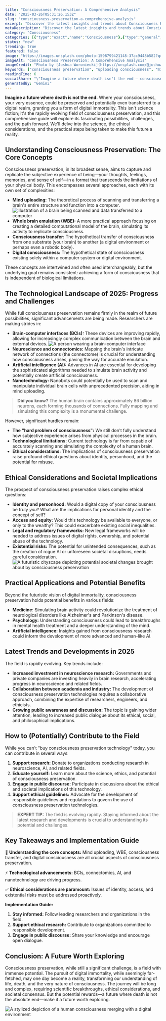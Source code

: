 ```yaml
---
title: "Consciousness Preservation: A Comprehensive Analysis"
date: "2025-03-26T05:31:26.153Z"
slug: "consciousness-preservation-a-comprehensive-analysis"
excerpt: "Discover the latest insights and trends about Consciousness Preservation. This comprehensive guide covers everything you need to know about Consciousness Preservation in 2025."
metaDescription: "Discover the latest insights and trends about Consciousness Preservation. This comprehensive guide covers everything you need to know about Consciousness P..."
category: "Consciousness"
categories: [{"type":"exact","name":"Consciousness"},{"type":"general","name":"Biotechnology"},{"type":"medium","name":"Neuroengineering"},{"type":"specific","name":"Brain-Computer Interfaces"},{"type":"niche","name":"Neural Decoding"}]
status: "new"
trending: true
featured: false
image: "https://images.unsplash.com/photo-1598799421148-37ac9448b582?q=85&w=1200&fit=max&fm=webp&auto=compress"
imageAlt: "Consciousness Preservation: A Comprehensive Analysis"
imageCredit: "Photo by [Joshua Woroniecki](https://unsplash.com/@joshuaworoniecki) on Unsplash"
keywords: ["consciousness preservation", "uploading consciousness", "mind uploading", "digital consciousness", "preserving consciousness after death", "consciousness transfer", "whole brain emulation", "digital immortality", "how to preserve consciousness", "buy consciousness preservation technology"]
readingTime: 6
socialShare: "\"Imagine a future where death isn't the end – consciousness preservation is closer than you think, raising profound questions about identity and what it means to be human.\""
generatedBy: "Gemini"
---
```




**Imagine a future where death is not the end.** Where your consciousness, your very essence, could be preserved and potentially even transferred to a digital realm, granting you a form of digital immortality.  This isn't science fiction; it's the rapidly evolving field of consciousness preservation, and this comprehensive guide will explore its fascinating possibilities, challenges, and the path forward.  We'll delve into the science, the ethical considerations, and the practical steps being taken to make this future a reality.

## Understanding Consciousness Preservation: The Core Concepts

Consciousness preservation, in its broadest sense, aims to capture and replicate the subjective experience of being—your thoughts, feelings, memories, and sense of self—in a format that transcends the limitations of your physical body. This encompasses several approaches, each with its own set of complexities:

* **Mind uploading:** The theoretical process of scanning and transferring a brain's entire structure and function into a computer.  ![Illustration of a brain being scanned and data transferred to a computer](https://images.unsplash.com/photo-1598799421148-37ac9448b582?q=85&w=1200&fit=max&fm=webp&auto=compress)
* **Whole brain emulation (WBE):**  A more practical approach focusing on creating a detailed computational model of the brain, simulating its activity to replicate consciousness.
* **Consciousness transfer:**  The hypothetical transfer of consciousness from one substrate (your brain) to another (a digital environment or perhaps even a robotic body).
* **Digital consciousness:**  The hypothetical state of consciousness existing solely within a computer system or digital environment.

These concepts are intertwined and often used interchangeably, but the underlying goal remains consistent: achieving a form of consciousness that is independent of biological limitations.

## The Technological Landscape of 2025: Progress and Challenges

While full consciousness preservation remains firmly in the realm of future possibilities, significant advancements are being made.  Researchers are making strides in:

* **Brain-computer interfaces (BCIs):**  These devices are improving rapidly, allowing for increasingly complex communication between the brain and external devices.  ![A person wearing a brain-computer interface](https://images.unsplash.com/photo-1709761942157-2014363b2d09?q=85&w=1200&fit=max&fm=webp&auto=compress)
* **Neuroscience and connectomics:**  Mapping the brain's intricate network of connections (the connectome) is crucial for understanding how consciousness arises, paving the way for accurate emulation.
* **Artificial intelligence (AI):**  Advances in AI are essential for developing the sophisticated algorithms needed to simulate brain activity and potentially create artificial consciousness.
* **Nanotechnology:**  Nanobots could potentially be used to scan and manipulate individual brain cells with unprecedented precision, aiding in mind uploading.

> **Did you know?**  The human brain contains approximately 86 billion neurons, each forming thousands of connections.  Fully mapping and simulating this complexity is a monumental challenge.

However, significant hurdles remain:

* **The "hard problem of consciousness":**  We still don't fully understand how subjective experience arises from physical processes in the brain.
* **Technological limitations:**  Current technology is far from capable of accurately scanning and simulating the complexity of a human brain.
* **Ethical considerations:**  The implications of consciousness preservation raise profound ethical questions about identity, personhood, and the potential for misuse.

## Ethical Considerations and Societal Implications

The prospect of consciousness preservation raises complex ethical questions:

* **Identity and personhood:**  Would a digital copy of your consciousness be truly *you*?  What are the implications for personal identity and the concept of self?
* **Access and equity:**  Would this technology be available to everyone, or only to the wealthy?  This could exacerbate existing social inequalities.
* **Legal and regulatory frameworks:**  New legal frameworks will be needed to address issues of digital rights, ownership, and potential abuse of the technology.
* **Existential risks:**  The potential for unintended consequences, such as the creation of rogue AI or unforeseen societal disruptions, needs careful consideration.  ![A futuristic cityscape depicting potential societal changes brought about by consciousness preservation](https://images.unsplash.com/photo-1688040696927-a0981dcc289f?q=85&w=1200&fit=max&fm=webp&auto=compress)

##  Practical Applications and Potential Benefits

Beyond the futuristic vision of digital immortality, consciousness preservation holds potential benefits in various fields:

* **Medicine:**  Simulating brain activity could revolutionize the treatment of neurological disorders like Alzheimer's and Parkinson's disease.
* **Psychology:**  Understanding consciousness could lead to breakthroughs in mental health treatment and a deeper understanding of the mind.
* **Artificial intelligence:**  Insights gained from consciousness research could inform the development of more advanced and human-like AI.

## Latest Trends and Developments in 2025

The field is rapidly evolving.  Key trends include:

* **Increased investment in neuroscience research:**  Governments and private companies are investing heavily in brain research, accelerating progress in neuroscience and related fields.
* **Collaboration between academia and industry:**  The development of consciousness preservation technologies requires a collaborative approach, combining the expertise of researchers, engineers, and ethicists.
* **Growing public awareness and discussion:**  The topic is gaining wider attention, leading to increased public dialogue about its ethical, social, and philosophical implications.

##  How to (Potentially) Contribute to the Field

While you can't "buy consciousness preservation technology" today, you can contribute in several ways:

1. **Support research:**  Donate to organizations conducting research in neuroscience, AI, and related fields.
2. **Educate yourself:**  Learn more about the science, ethics, and potential of consciousness preservation.
3. **Engage in public discourse:**  Participate in discussions about the ethical and societal implications of this technology.
4. **Support ethical guidelines:**  Advocate for the development of responsible guidelines and regulations to govern the use of consciousness preservation technologies.

> **EXPERT TIP:** The field is evolving rapidly.  Staying informed about the latest research and developments is crucial to understanding its potential and challenges.

## Key Takeaways and Implementation Guide

🔑 **Understanding the core concepts:** Mind uploading, WBE, consciousness transfer, and digital consciousness are all crucial aspects of consciousness preservation.

⚡ **Technological advancements:** BCIs, connectomics, AI, and nanotechnology are driving progress.

✅ **Ethical considerations are paramount:** Issues of identity, access, and existential risks must be addressed proactively.

**Implementation Guide:**

1. **Stay informed:** Follow leading researchers and organizations in the field.
2. **Support ethical research:**  Contribute to organizations committed to responsible development.
3. **Engage in public discourse:**  Share your knowledge and encourage open dialogue.

## Conclusion:  A Future Worth Exploring

Consciousness preservation, while still a significant challenge, is a field with immense potential. The pursuit of digital immortality, while seemingly far-fetched, may one day become a reality, transforming our understanding of life, death, and the very nature of consciousness.  The journey will be long and complex, requiring scientific breakthroughs, ethical considerations, and societal consensus.  But the potential rewards—a future where death is not the absolute end—make it a future worth exploring.

![A stylized depiction of a human consciousness merging with a digital environment](https://images.unsplash.com/photo-1633000952176-12550c1cfbdc?q=85&w=1200&fit=max&fm=webp&auto=compress)

